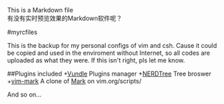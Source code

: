 This is a Markdown file  
有没有实时预览效果的Markdown软件呢？

#myrcfiles

This is the backup for my personal configs of vim and csh. Cause it could be copied and used in the enviroment without Internet, so all codes are uploaded as what they were. If this isn't right, pls let me know.

##Plugins included
+[Vundle](https://github.com/VundleVim/Vundle.vim) Plugins manager
+[NERDTree](https://github.com/scrooloose/nerdtree) Tree broswer
+[vim-mark](https://github.com/dimasg/vim-mark) A clone of [Mark](http://www.vim.org/scripts/script.php?script_id=2666) on vim.org/scripts/

And so on...
